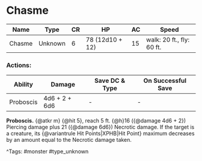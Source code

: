 # Chasme

| Name | Type | CR | HP | AC | Speed |
|------|------|----|----|----|-------|
| Chasme | Unknown | 6 | 78 (12d10 + 12) | 15 | walk: 20 ft., fly: 60 ft. |

### Actions:

| Ability | Damage | Save DC & Type | On Successful Save |
|---------|--------|----------------|--------------------|
| Proboscis | 4d6 + 2 + 6d6 | - | - |


**Proboscis.** {@atkr m} {@hit 5}, reach 5 ft. {@h}16 ({@damage 4d6 + 2}) Piercing damage plus 21 ({@damage 6d6}) Necrotic damage. If the target is a creature, its {@variantrule Hit Points|XPHB|Hit Point} maximum decreases by an amount equal to the Necrotic damage taken.

^Tags: #monster #type_unknown